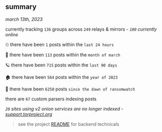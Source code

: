 
## summary
_march 13th, 2023_

currently tracking `136` groups across `249` relays & mirrors - _`100` currently online_

⏲ there have been `1` posts within the `last 24 hours`

🦈 there have been `113` posts within the `month of march`

🪐 there have been `715` posts within the `last 90 days`

🏚 there have been `564` posts within the `year of 2023`

🦕 there have been `6250` posts `since the dawn of ransomwatch`

there are `67` custom parsers indexing posts

_`20` sites using v2 onion services are no longer indexed - [support.torproject.org](https://support.torproject.org/onionservices/v2-deprecation/)_

> see the project [README](https://github.com/joshhighet/ransomwatch#ransomwatch--) for backend technicals
